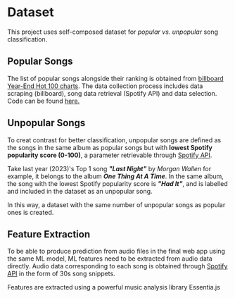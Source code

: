# Dataset
This project uses self-composed dataset for *popular vs. unpopular* song classification.

## Popular Songs
The list of popular songs alongside their ranking is obtained from [billboard Year-End Hot 100 charts](https://www.billboard.com/charts/year-end/hot-100-songs/). The data collection process includes data scraping (billboard), song data retrieval (Spotify API) and data selection. Code can be found [here.](/ml/data_collection.ipynb)

## Unpopular Songs
To creat contrast for better classification, unpopular songs are defined as the songs in the same album as popular songs but with **lowest Spotify popularity score (0-100)**, a parameter retrievable through [Spotify API](https://developer.spotify.com/documentation/web-api).

Take last year (2023)'s Top 1 song ***"Last Night"*** by *Morgan Wallen* for example, it belongs to the album ***One Thing At A Time***. In the same album, the song with the lowest Spotify popularity score is ***"Had It"***, and is labelled and included in the dataset as an unpopular song.  

In this way, a dataset with the same number of unpopular songs as popular ones is created.

## Feature Extraction
To be able to produce prediction from audio files in the final web app using the same ML model, ML features need to be extracted from audio data directly. Audio data corresponding to each song is obtained through [Spotify API](https://developer.spotify.com/documentation/web-api) in the form of 30s song snippets.

Features are extracted using a powerful music analysis library Essentia.js
